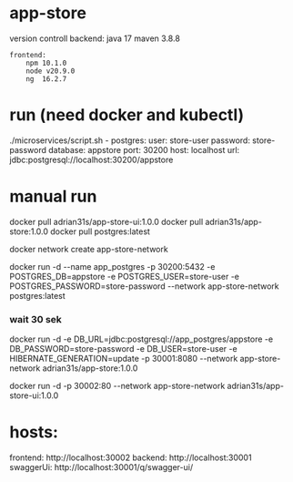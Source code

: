 # app-store
version controll
	backend: 
		java 17
		maven 3.8.8
	
	frontend:
		npm 10.1.0
		node v20.9.0
		ng  16.2.7


# run (need docker and kubectl) 
./microservices/script.sh 
	- postgres:
		user: store-user
		password: store-password
		database: appstore
		port: 30200
		host: localhost
		url: jdbc:postgresql://localhost:30200/appstore


# manual run
docker pull adrian31s/app-store-ui:1.0.0
docker pull adrian31s/app-store:1.0.0
docker pull postgres:latest

docker network create app-store-network

docker run -d --name app_postgres -p 30200:5432 -e POSTGRES_DB=appstore -e POSTGRES_USER=store-user -e POSTGRES_PASSWORD=store-password --network app-store-network postgres:latest

### wait 30 sek 

docker run -d -e DB_URL=jdbc:postgresql://app_postgres/appstore -e DB_PASSWORD=store-password -e DB_USER=store-user -e HIBERNATE_GENERATION=update -p 30001:8080 --network app-store-network adrian31s/app-store:1.0.0

docker run -d -p 30002:80 --network app-store-network adrian31s/app-store-ui:1.0.0





# hosts:
frontend: http://localhost:30002
backend: http://localhost:30001
swaggerUi: http://localhost:30001/q/swagger-ui/

